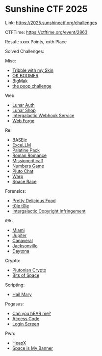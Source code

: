 # Sunshine CTF 2025

Link: <https://2025.sunshinectf.org/challenges>

CTFTime: <https://ctftime.org/event/2863>

Result: xxxx Points, xxth Place

Solved Challenges:

Misc:

- [Tribble with my Skin](./tribble-with-my-skin.md)
- [OK BOOMER](./ok-boomer.md)
- [BigMak](./bigmak.md)
- [the poop challenge](./the-poop-challenge.md)

Web:

- [Lunar Auth](./lunar-auth.md)
- [Lunar Shop](./lunar-shop.md)
- [Intergalactic Webhook Service](./intergalactic-webhook-service.md)
- [Web Forge](./web-forge.md)

Re:

- [BASEic](./baseic.md)
- [ExceLLM](./execllm.md)
- [Palatine Pack](./palatine-pack.md)
- [Roman Romance](./roman-romance.md)
- [Missioncritical1](./missioncritical1.md)
- [Numbers Game](./numbers-game.md)
- [Pluto Chat](./pluto-chat.md)
- [Warp](./warp.md)
- [Space Race](./space-race.md)

Forensics:

- [Pretty Delicious Food](./pretty-delicious-food.md)
- [t0le t0le](./t0le-t0le.md)
- [Intergalactic Copyright Infringement](./intergalactic-copyright-infringement.md)

i95:

- [Miami](./miami.md)
- [Jupiter](./jupiter.md)
- [Canaveral](./canaveral.md)
- [Jacksonville](./jacksonville.md)
- [Daytona](./daytona.md)

Crypto:

- [Plutonian Crypto](./plutonian-crypto.md)
- [Bits of Space](./bits-of-space.md)

Scripting:

- [Hail Mary](./hail-mary.md)

Pegasus:

- [Can you hEAR me?](./can-you-hear-md.md)
- [Access Code](./access-code.md)
- [Login Screen](./login-screen.md)

Pwn:

- [HeapX](./heapx.md)
- [Space is My Banner](./space-is-my-banner.md)
